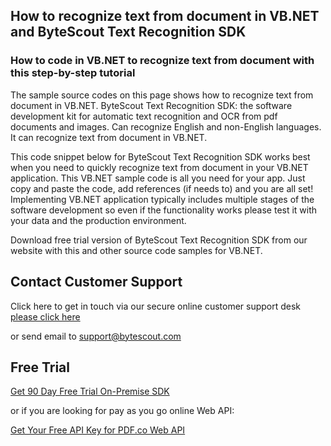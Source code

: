 ## How to recognize text from document in VB.NET and ByteScout Text Recognition SDK

### How to code in VB.NET to recognize text from document with this step-by-step tutorial

The sample source codes on this page shows how to recognize text from document in VB.NET. ByteScout Text Recognition SDK: the software development kit for automatic text recognition and OCR from pdf documents and images. Can recognize English and non-English languages. It can recognize text from document in VB.NET.

This code snippet below for ByteScout Text Recognition SDK works best when you need to quickly recognize text from document in your VB.NET application. This VB.NET sample code is all you need for your app. Just copy and paste the code, add references (if needs to) and you are all set! Implementing VB.NET application typically includes multiple stages of the software development so even if the functionality works please test it with your data and the production environment.

Download free trial version of ByteScout Text Recognition SDK from our website with this and other source code samples for VB.NET.

## Contact Customer Support

Click here to get in touch via our secure online customer support desk [please click here](https://bytescout.zendesk.com/hc/en-us/requests/new?subject=ByteScout%20Text%20Recognition%20SDK%20Question)

or send email to [support@bytescout.com](mailto:support@bytescout.com?subject=ByteScout%20Text%20Recognition%20SDK%20Question) 

## Free Trial

[Get 90 Day Free Trial On-Premise SDK](https://bytescout.com/download/web-installer?utm_source=github-readme)

or if you are looking for pay as you go online Web API:

[Get Your Free API Key for PDF.co Web API](https://pdf.co/documentation/api?utm_source=github-readme)